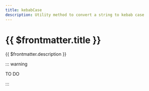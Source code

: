```yaml
---
title: kebabCase
description: Utility method to convert a string to kebab case
---
```


# {{ $frontmatter.title }}

{{ $frontmatter.description }}

::: warning

TO DO

:::
